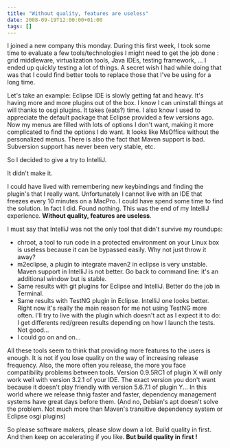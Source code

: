```yaml
---
title: "Without quality, features are useless"
date: 2008-09-19T12:00:00+01:00
tags: []
---
```


I joined a new company this monday. During this first week, I took some time to evaluate a few tools/technologies I might need to get the job done : grid middleware, virtualization tools, Java IDEs, testing framework, ... I ended up quickly testing a lot of things. A secret wish I had while doing that was that I could find better tools to replace those that I've be using for a long time.

Let's take an example: Eclipse IDE is slowly getting fat and heavy. It's having more and more plugins out of the box. I know I can uninstall things at will thanks to osgi plugins. It takes (eats?) time. I also know I used to appreciate the default package that Eclipse provided a few versions ago. Now my menus are filled with lots of options I don't want, making it more complicated to find the options I do want. It looks like MsOffice without the personalized menus.
There is also the fact that Maven support is bad. Subversion support has never been very stable, etc.

So I decided to give a try to IntelliJ.

It didn't make it.

I could have lived with remembering new keybindings and finding the plugin's that I really want. Unfortunately I cannot live with an IDE that freezes every 10 minutes on a MacPro. I could have spend some time to find the solution. In fact I did. Found nothing. This was the end of my IntelliJ experience. <strong>Without quality, features are useless</strong>.

I must say that IntelliJ was not the only tool that didn't survive my roundups:

 + chroot, a tool to run code in a protected environment on your Linux box is useless because it can be bypassed easily. Why not just throw it away?
 + m2eclipse, a plugin to integrate maven2 in eclipse is very unstable. Maven support in IntelliJ is not better. Go back to command line: it's an additional window but is stable.
 + Same results with git plugins for Eclipse and IntelliJ. Better do the job in Terminal.
 + Same results with TestNG plugin in Eclipse. IntelliJ one looks better. Right now it's really the main reason for me not using TestNG more often. I'll try to live with the plugin which doesn't act as I expect it to do: I get differents red/green results depending on how I launch the tests. Not good...
 + I could go on and on...

All these tools seem to think that providing more features to the users is enough. It is not if you lose quality on the way of increasing release frequency. Also, the more often you release, the more you face compatibility problems between tools. Version 0.9.5RC1 of plugin X will only work well with version 3.2.1 of your IDE. The exact version you don't want because it doesn't play friendly with version 5.6.7.1 of plugin Y... In this world where we release thnig faster and faster, dependency management systems have great days before them. (And no, Debian's apt doesn't solve the problem. Not much more than Maven's transitive dependency system or Eclipse osgi plugins)

So please software makers, please slow down a lot. Build quality in first. And then keep on accelerating if you like. <strong>But build quality in first !</strong>
